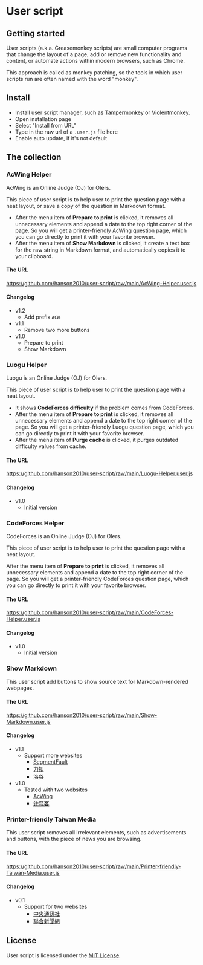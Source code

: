 # User script

## Getting started

User scripts (a.k.a. Greasemonkey scripts) are small computer programs that change the layout of a page, add or remove new functionality and content, or automate actions within modern browsers, such as Chrome.

This approach is called as monkey patching, so the tools in which user scripts run are often named with the word "monkey".

## Install

- Install user script manager, such as [Tampermonkey](https://chrome.google.com/webstore/detail/tampermonkey/dhdgffkkebhmkfjojejmpbldmpobfkfo?hl=en) or [Violentmonkey](https://chrome.google.com/webstore/detail/violentmonkey/jinjaccalgkegednnccohejagnlnfdag?hl=en).
- Open installation page
- Select "Install from URL"
- Type in the raw url of a `.user.js` file here
- Enable auto update, if it's not default

## The collection

### AcWing Helper

AcWing is an Online Judge (OJ) for OIers.

This piece of user script is to help user to print the question page with a neat layout, or save a copy of the question in Markdown format.

- After the menu item of **Prepare to print** is clicked, it removes all unnecessary elements and append a date to the top right corner of the page. So you will get a printer-friendly AcWing question page, which you can go directly to print it with your favorite browser.
- After the menu item of **Show Markdown** is clicked, it create a text box for the raw string in Markdown format, and automatically copies it to your clipboard.

#### The URL

https://github.com/hanson2010/user-script/raw/main/AcWing-Helper.user.js

#### Changelog

- v1.2
  - Add prefix `ACW`
- v1.1
  - Remove two more buttons  
- v1.0
  - Prepare to print
  - Show Markdown

### Luogu Helper

Luogu is an Online Judge (OJ) for OIers.

This piece of user script is to help user to print the question page with a neat layout.

- It shows **CodeForces difficulty** if the problem comes from CodeForces.
- After the menu item of **Prepare to print** is clicked, it removes all unnecessary elements and append a date to the top right corner of the page. So you will get a printer-friendly Luogu question page, which you can go directly to print it with your favorite browser.
- After the menu item of **Purge cache** is clicked, it purges outdated difficulty values from cache.

#### The URL

https://github.com/hanson2010/user-script/raw/main/Luogu-Helper.user.js

#### Changelog

- v1.0
  - Initial version

### CodeForces Helper

CodeForces is an Online Judge (OJ) for OIers.

This piece of user script is to help user to print the question page with a neat layout.

After the menu item of **Prepare to print** is clicked, it removes all unnecessary elements and append a date to the top right corner of the page. So you will get a printer-friendly CodeForces question page, which you can go directly to print it with your favorite browser.

#### The URL

https://github.com/hanson2010/user-script/raw/main/CodeForces-Helper.user.js

#### Changelog

- v1.0
  - Initial version

### Show Markdown

This user script add buttons to show source text for Markdown-rendered webpages.

#### The URL

https://github.com/hanson2010/user-script/raw/main/Show-Markdown.user.js

#### Changelog

- v1.1
  - Support more websites
    - [SegmentFault](https://segmentfault.com/blogs)
    - [力扣](https://leetcode.cn/problemset/all/)
    - [洛谷](https://www.luogu.com.cn/problem/list)
- v1.0
  - Tested with two websites
    - [AcWing](https://www.acwing.com/problem/)
    - [计蒜客](https://nanti.jisuanke.com/oi)

### Printer-friendly Taiwan Media

This user script removes all irrelevant elements, such as advertisements and buttons, with the piece of news you are browsing.

#### The URL

https://github.com/hanson2010/user-script/raw/main/Printer-friendly-Taiwan-Media.user.js

#### Changelog

- v0.1
  - Support for two websites
    - [中央通訊社](https://www.cna.com.tw/)
    - [聯合新聞網](https://udn.com/news/index)

## License

User script is licensed under the [MIT License](http://opensource.org/licenses/MIT).
